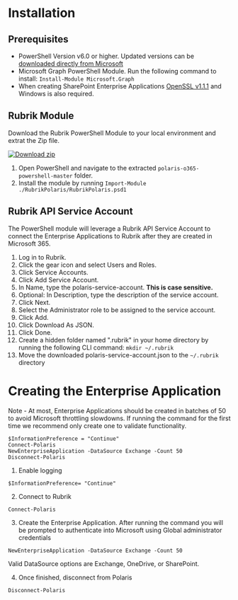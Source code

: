 # Installation

## Prerequisites

* PowerShell Version v6.0 or higher. Updated versions can be [downloaded directly from Microsoft](https://learn.microsoft.com/en-us/powershell/scripting/install/installing-powershell-on-windows?view=powershell-7.3)
* Microsoft Graph PowerShell Module. Run the following command to install: `Install-Module Microsoft.Graph`
* When creating SharePoint Enterprise Applications [OpenSSL v1.1.1](https://slproweb.com/products/Win32OpenSSL.html) and Windows is also required.


## Rubrik Module

Download the Rubrik PowerShell Module to your local environment and extrat the Zip file.

[![Download zip](https://user-images.githubusercontent.com/8610203/145614905-a6d64f3a-adab-4c3f-9bf9-ffa4fdf6793f.png "Download zip")](https://github.com/rubrikinc/polaris-o365-powershell/archive/refs/heads/master.zip)

1. Open PowerShell and navigate to the extracted `polaris-o365-powershell-master` folder.
2. Install the module by running `Import-Module ./RubrikPolaris/RubrikPolaris.psd1`

## Rubrik API Service Account

The PowerShell module will leverage a Rubrik API Service Account to connect the Enterprise Applications to Rubrik after they are created in Microsoft 365.

1. Log in to Rubrik.
2. Click the gear icon and select Users and Roles.
3. Click Service Accounts.
4. Click Add Service Account.
5. In Name, type the polaris-service-account. **This is case sensitive.**
6. Optional: In Description, type the description of the service account.
7. Click Next.
8. Select the Administrator role to be assigned to the service account.
9. Click Add.
10. Click Download As JSON.
11. Click Done.
12. Create a hidden folder named ".rubrik" in your home directory by running the following CLI command: `mkdir ~/.rubrik`
13. Move the downloaded polaris-service-account.json to the `~/.rubrik` directory

# Creating the Enterprise Application

Note - At most, Enterprise Applications should be created in batches of 50 to avoid Microsoft throttling slowdowns. If running the command for the first time we recommend only create one to validate functionality. 

```
$InformationPreference = "Continue"
Connect-Polaris
NewEnterpriseApplication -DataSource Exchange -Count 50
Disconnect-Polaris
```

1. Enable logging

`$InformationPreference= "Continue"`
 

2. Connect to Rubrik

`Connect-Polaris`

3. Create the Enterprise Application. After running the command you will be prompted to authenticate into Microsoft using Global administrator credentials

`NewEnterpriseApplication -DataSource Exchange -Count 50`

Valid DataSource options are Exchange, OneDrive, or SharePoint.

4. Once finished, disconnect from Polaris

`Disconnect-Polaris`



